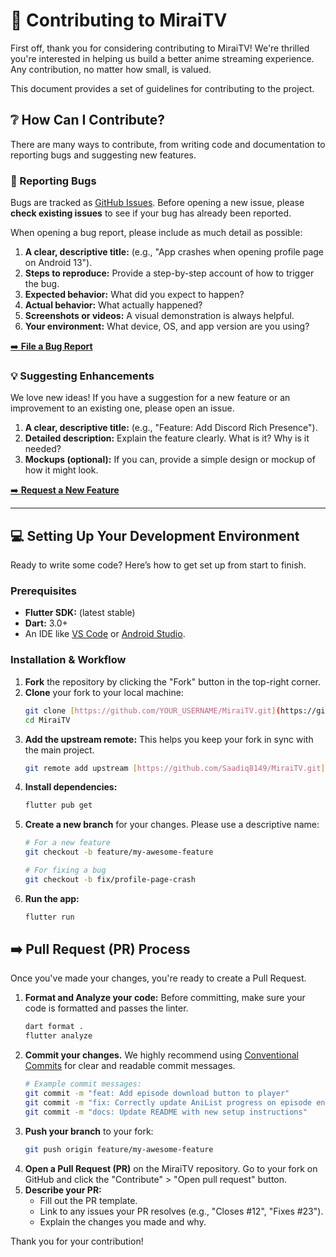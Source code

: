 # 🤝 Contributing to MiraiTV

First off, thank you for considering contributing to MiraiTV! We're thrilled you're interested in helping us build a better anime streaming experience. Any contribution, no matter how small, is valued.

This document provides a set of guidelines for contributing to the project.

## ❔ How Can I Contribute?

There are many ways to contribute, from writing code and documentation to reporting bugs and suggesting new features.

### 🐛 Reporting Bugs

Bugs are tracked as [GitHub Issues](https://github.com/Saadiq8149/MiraiTV/issues). Before opening a new issue, please **check existing issues** to see if your bug has already been reported.

When opening a bug report, please include as much detail as possible:

1.  **A clear, descriptive title:** (e.g., "App crashes when opening profile page on Android 13").
2.  **Steps to reproduce:** Provide a step-by-step account of how to trigger the bug.
3.  **Expected behavior:** What did you expect to happen?
4.  **Actual behavior:** What actually happened?
5.  **Screenshots or videos:** A visual demonstration is always helpful.
6.  **Your environment:** What device, OS, and app version are you using?

[➡️ **File a Bug Report**](https://github.com/Saadiq8149/MiraiTV/issues/new?assignees=&labels=bug&template=bug_report.md&title=)

### 💡 Suggesting Enhancements

We love new ideas! If you have a suggestion for a new feature or an improvement to an existing one, please open an issue.

1.  **A clear, descriptive title:** (e.g., "Feature: Add Discord Rich Presence").
2.  **Detailed description:** Explain the feature clearly. What is it? Why is it needed?
3.  **Mockups (optional):** If you can, provide a simple design or mockup of how it might look.

[➡️ **Request a New Feature**](https://github.com/Saadiq8149/MiraiTV/issues/new?assignees=&labels=enhancement&template=feature_request.md&title=)

---

## 💻 Setting Up Your Development Environment

Ready to write some code? Here’s how to get set up from start to finish.

### Prerequisites

* **Flutter SDK:** (latest stable)
* **Dart:** 3.0+
* An IDE like [VS Code](https://code.visualstudio.com/) or [Android Studio](https://developer.android.com/studio).

### Installation & Workflow

1.  **Fork** the repository by clicking the "Fork" button in the top-right corner.
2.  **Clone** your fork to your local machine:
    ```sh
    git clone [https://github.com/YOUR_USERNAME/MiraiTV.git](https://github.com/YOUR_USERNAME/MiraiTV.git)
    cd MiraiTV
    ```
3.  **Add the upstream remote:** This helps you keep your fork in sync with the main project.
    ```sh
    git remote add upstream [https://github.com/Saadiq8149/MiraiTV.git](https://github.com/Saadiq8149/MiraiTV.git)
    ```
4.  **Install dependencies:**
    ```sh
    flutter pub get
    ```
5.  **Create a new branch** for your changes. Please use a descriptive name:
    ```sh
    # For a new feature
    git checkout -b feature/my-awesome-feature
    
    # For fixing a bug
    git checkout -b fix/profile-page-crash
    ```
6.  **Run the app:**
    ```sh
    flutter run
    ```
## ➡️ Pull Request (PR) Process

Once you've made your changes, you're ready to create a Pull Request.

1.  **Format and Analyze your code:** Before committing, make sure your code is formatted and passes the linter.
    ```sh
    dart format .
    flutter analyze
    ```
2.  **Commit your changes.** We highly recommend using [Conventional Commits](https://www.conventionalcommits.org/en/v1.0.0/) for clear and readable commit messages.
    ```sh
    # Example commit messages:
    git commit -m "feat: Add episode download button to player"
    git commit -m "fix: Correctly update AniList progress on episode end"
    git commit -m "docs: Update README with new setup instructions"
    ```
3.  **Push your branch** to your fork:
    ```sh
    git push origin feature/my-awesome-feature
    ```
4.  **Open a Pull Request (PR)** on the MiraiTV repository. Go to your fork on GitHub and click the "Contribute" > "Open pull request" button.
5.  **Describe your PR:**
    * Fill out the PR template.
    * Link to any issues your PR resolves (e.g., "Closes #12", "Fixes #23").
    * Explain the changes you made and why.

Thank you for your contribution!